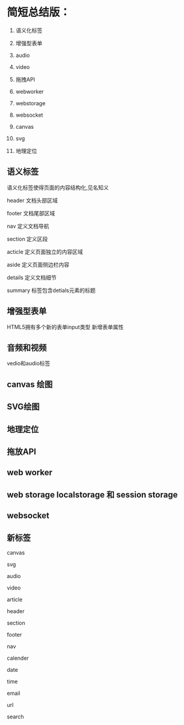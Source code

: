 # 简短总结版：

1. 语义化标签

2. 增强型表单

3. audio

4. video

5. 拖拽API

6. webworker

7. webstorage

8. websocket

9. canvas

10. svg

11. 地理定位

## 语义标签

语义化标签使得页面的内容结构化,见名知义

header  文档头部区域

footer 文档尾部区域

nav 定义文档导航

section 定义区段

acticle 定义页面独立的内容区域

aside 定义页面侧边栏内容

details 定义文档细节

summary 标签包含detials元素的标题

## 增强型表单

HTML5拥有多个新的表单input类型  新增表单属性

## 音频和视频

vedio和audio标签

## canvas 绘图

## SVG绘图

## 地理定位

## 拖放API

## web worker

## web storage  localstorage  和 session storage

## websocket

## 新标签

canvas

svg

audio

video

article

header

section

footer

nav

calender

date

time

email

url

search